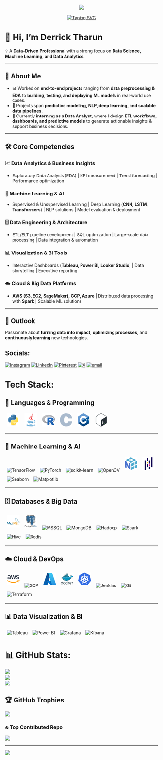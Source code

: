 <p align="center">
  <img src="https://capsule-render.vercel.app/api?type=waving&color=0:1E90FF,100:00CED1&height=220&section=header&text=Derrick%20Tharun%20🚀&fontSize=45&fontColor=ffffff&animation=fadeIn&fontAlignY=38&desc=Data-Driven%20Professional%20|%20Data%20Science%20%7C%20Machine%20Learning%20%7C%20Analytics&descAlignY=60&descAlign=50"/>
</p>

<p align="center">
  <a href="https://git.io/typing-svg">
    <img src="https://readme-typing-svg.demolab.com?font=Fira+Code&weight=500&size=24&duration=3500&pause=1000&color=1E90FF&center=true&vCenter=true&width=1000&lines=Hi%2C+I'm+Derrick+Tharun;Data-Driven+Professional;Data+Science+%7C+Machine+Learning+%7C+Analytics;Turning+Data+into+Impact" alt="Typing SVG" />
  </a>
</p>



# 👋 Hi, I’m **Derrick Tharun**  
💡 A **Data-Driven Professional** with a strong focus on **Data Science, Machine Learning, and Data Analytics**

---

## 🔎 About Me  
- 📊 Worked on **end-to-end projects** ranging from **data preprocessing & EDA** to **building, testing, and deploying ML models** in real-world use cases.  
- 🤖 Projects span **predictive modeling, NLP, deep learning, and scalable data pipelines**.  
- 💼 Currently **interning as a Data Analyst**, where I design **ETL workflows, dashboards, and predictive models** to generate actionable insights & support business decisions.  

---

## 🛠️ Core Competencies  

### 📈 Data Analytics & Business Insights  
- Exploratory Data Analysis (EDA) | KPI measurement | Trend forecasting | Performance optimization  

### 🤖 Machine Learning & AI  
- Supervised & Unsupervised Learning | Deep Learning (**CNN, LSTM, Transformers**) | NLP solutions | Model evaluation & deployment  

### 🗄️ Data Engineering & Architecture  
- ETL/ELT pipeline development | SQL optimization | Large-scale data processing | Data integration & automation  

### 📊 Visualization & BI Tools  
- Interactive Dashboards (**Tableau, Power BI, Looker Studio**) | Data storytelling | Executive reporting  

### ☁️ Cloud & Big Data Platforms  
- **AWS (S3, EC2, SageMaker), GCP, Azure** | Distributed data processing with **Spark** | Scalable ML solutions  

---

## 🚀 Outlook  
Passionate about **turning data into impact**, **optimizing processes**, and **continuously learning** new technologies.  


##  Socials:
[![Instagram](https://img.shields.io/badge/Instagram-%23E4405F.svg?logo=Instagram&logoColor=white)](https://instagram.com/derru_743) [![LinkedIn](https://img.shields.io/badge/LinkedIn-%230077B5.svg?logo=linkedin&logoColor=white)](https://linkedin.com/in/https://www.linkedin.com/in/derrick09/) [![Pinterest](https://img.shields.io/badge/Pinterest-%23E60023.svg?logo=Pinterest&logoColor=white)](https://pinterest.com/Derr900) [![X](https://img.shields.io/badge/X-black.svg?logo=X&logoColor=white)](https://x.com/Derrick07810479) [![email](https://img.shields.io/badge/Email-D14836?logo=gmail&logoColor=white)](mailto:derricktharun09@gmail.com) 

#  Tech Stack:
## 🚀 Languages & Programming
<p>
  <img src="https://raw.githubusercontent.com/devicons/devicon/master/icons/python/python-original.svg" alt="Python" width="42" height="42" style="margin:6px;"/>
  <img src="https://raw.githubusercontent.com/devicons/devicon/master/icons/java/java-original.svg" alt="Java" width="42" height="42" style="margin:6px;"/>
  <img src="https://raw.githubusercontent.com/devicons/devicon/master/icons/r/r-original.svg" alt="R" width="42" height="42" style="margin:6px;"/>
  <img src="https://raw.githubusercontent.com/devicons/devicon/master/icons/c/c-original.svg" alt="C" width="42" height="42" style="margin:6px;"/>
  <img src="https://raw.githubusercontent.com/devicons/devicon/master/icons/cplusplus/cplusplus-original.svg" alt="C++" width="42" height="42" style="margin:6px;"/>
  <img src="https://raw.githubusercontent.com/devicons/devicon/master/icons/bash/bash-original.svg" alt="Bash" width="42" height="42" style="margin:6px;"/>
</p>

---

## 🤖 Machine Learning & AI
<p>
  <img src="https://www.vectorlogo.zone/logos/tensorflow/tensorflow-icon.svg" alt="TensorFlow" width="42" height="42" style="margin:6px;"/>
  <img src="https://www.vectorlogo.zone/logos/pytorch/pytorch-icon.svg" alt="PyTorch" width="42" height="42" style="margin:6px;"/>
  <img src="https://upload.wikimedia.org/wikipedia/commons/0/05/Scikit_learn_logo_small.svg" alt="scikit-learn" width="42" height="42" style="margin:6px;"/>
  <img src="https://www.vectorlogo.zone/logos/opencv/opencv-icon.svg" alt="OpenCV" width="42" height="42" style="margin:6px;"/>
  <img src="https://raw.githubusercontent.com/devicons/devicon/master/icons/numpy/numpy-original.svg" alt="NumPy" width="42" height="42" style="margin:6px;"/>
  <img src="https://raw.githubusercontent.com/devicons/devicon/master/icons/pandas/pandas-original.svg" alt="Pandas" width="42" height="42" style="margin:6px;"/>
  <img src="https://seaborn.pydata.org/_images/logo-mark-lightbg.svg" alt="Seaborn" width="42" height="42" style="margin:6px;"/>
  <img src="https://raw.githubusercontent.com/mwaskom/seaborn/master/doc/_static/logo-wide-lightbg.svg" alt="Matplotlib" width="90" height="42" style="margin:6px;"/>
</p>

---

## 🗄️ Databases & Big Data
<p>
  <img src="https://raw.githubusercontent.com/devicons/devicon/master/icons/mysql/mysql-original-wordmark.svg" alt="MySQL" width="42" height="42" style="margin:6px;"/>
  <img src="https://raw.githubusercontent.com/devicons/devicon/master/icons/postgresql/postgresql-original-wordmark.svg" alt="PostgreSQL" width="42" height="42" style="margin:6px;"/>
  <img src="https://www.svgrepo.com/show/303229/microsoft-sql-server-logo.svg" alt="MSSQL" width="42" height="42" style="margin:6px;"/>
  <img src="https://www.vectorlogo.zone/logos/mongodb/mongodb-icon.svg" alt="MongoDB" width="42" height="42" style="margin:6px;"/>
  <img src="https://www.vectorlogo.zone/logos/apache_hadoop/apache_hadoop-icon.svg" alt="Hadoop" width="42" height="42" style="margin:6px;"/>
  <img src="https://www.vectorlogo.zone/logos/apache_spark/apache_spark-icon.svg" alt="Spark" width="42" height="42" style="margin:6px;"/>
  <img src="https://www.vectorlogo.zone/logos/apache_hive/apache_hive-icon.svg" alt="Hive" width="42" height="42" style="margin:6px;"/>
  <img src="https://www.vectorlogo.zone/logos/redis/redis-icon.svg" alt="Redis" width="42" height="42" style="margin:6px;"/>
</p>

---

## ☁️ Cloud & DevOps
<p>
  <img src="https://raw.githubusercontent.com/devicons/devicon/master/icons/amazonwebservices/amazonwebservices-original-wordmark.svg" alt="AWS" width="42" height="42" style="margin:6px;"/>
  <img src="https://www.vectorlogo.zone/logos/google_cloud/google_cloud-icon.svg" alt="GCP" width="42" height="42" style="margin:6px;"/>
  <img src="https://raw.githubusercontent.com/devicons/devicon/master/icons/azure/azure-original.svg" alt="Azure" width="42" height="42" style="margin:6px;"/>
  <img src="https://raw.githubusercontent.com/devicons/devicon/master/icons/docker/docker-original-wordmark.svg" alt="Docker" width="42" height="42" style="margin:6px;"/>
  <img src="https://raw.githubusercontent.com/devicons/devicon/master/icons/kubernetes/kubernetes-plain.svg" alt="Kubernetes" width="42" height="42" style="margin:6px;"/>
  <img src="https://www.vectorlogo.zone/logos/jenkins/jenkins-icon.svg" alt="Jenkins" width="42" height="42" style="margin:6px;"/>
  <img src="https://www.vectorlogo.zone/logos/git-scm/git-scm-icon.svg" alt="Git" width="42" height="42" style="margin:6px;"/>
  <img src="https://www.vectorlogo.zone/logos/terraformio/terraformio-icon.svg" alt="Terraform" width="42" height="42" style="margin:6px;"/>
</p>

---

## 📊 Data Visualization & BI
<p>
  <img src="https://img.icons8.com/color/48/000000/tableau-software.png" alt="Tableau" width="42" height="42" style="margin:6px;"/>
  <img src="https://img.icons8.com/color/48/000000/power-bi.png" alt="Power BI" width="42" height="42" style="margin:6px;"/>
  <img src="https://www.vectorlogo.zone/logos/grafana/grafana-icon.svg" alt="Grafana" width="42" height="42" style="margin:6px;"/>
  <img src="https://www.vectorlogo.zone/logos/elastic/elastic-icon.svg" alt="Kibana" width="42" height="42" style="margin:6px;"/>
</p>


# 📊 GitHub Stats:
![](https://github-readme-stats.vercel.app/api?username=Derrick264&theme=tokyonight&hide_border=false&include_all_commits=true&count_private=true)<br/>
![](https://nirzak-streak-stats.vercel.app/?user=Derrick264&theme=tokyonight&hide_border=false)<br/>
![](https://github-readme-stats.vercel.app/api/top-langs/?username=Derrick264&theme=tokyonight&hide_border=false&include_all_commits=true&count_private=true&layout=compact)

## 🏆 GitHub Trophies
![](https://github-profile-trophy.vercel.app/?username=Derrick264&theme=tokyonight&no-frame=false&no-bg=false&margin-w=4)

### 🔝 Top Contributed Repo
![](https://github-contributor-stats.vercel.app/api?username=Derrick264&limit=5&theme=tokyonight&combine_all_yearly_contributions=true)

---
[![](https://visitcount.itsvg.in/api?id=Derrick264&icon=0&color=0)](https://visitcount.itsvg.in)

<!-- Proudly created with GPRM ( https://gprm.itsvg.in ) -->
